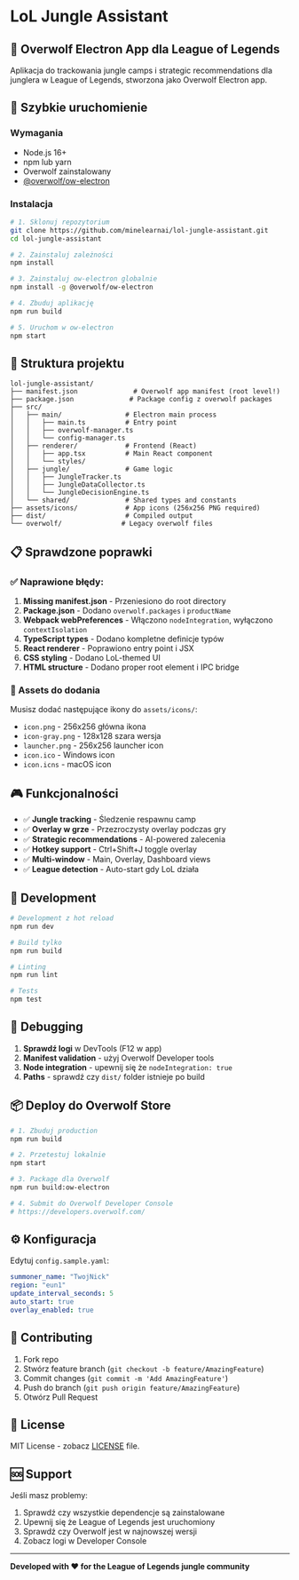 # LoL Jungle Assistant

## 🎯 Overwolf Electron App dla League of Legends

Aplikacja do trackowania jungle camps i strategic recommendations dla junglera w League of Legends, stworzona jako Overwolf Electron app.

## 🚀 Szybkie uruchomienie

### Wymagania
- Node.js 16+
- npm lub yarn
- Overwolf zainstalowany
- [@overwolf/ow-electron](https://www.npmjs.com/package/@overwolf/ow-electron)

### Instalacja

```bash
# 1. Sklonuj repozytorium
git clone https://github.com/minelearnai/lol-jungle-assistant.git
cd lol-jungle-assistant

# 2. Zainstaluj zależności
npm install

# 3. Zainstaluj ow-electron globalnie
npm install -g @overwolf/ow-electron

# 4. Zbuduj aplikację
npm run build

# 5. Uruchom w ow-electron
npm start
```

## 🔧 Struktura projektu

```
lol-jungle-assistant/
├── manifest.json              # Overwolf app manifest (root level!)
├── package.json              # Package config z overwolf packages
├── src/
│   ├── main/                # Electron main process
│   │   ├── main.ts          # Entry point
│   │   ├── overwolf-manager.ts
│   │   └── config-manager.ts
│   ├── renderer/            # Frontend (React)
│   │   ├── app.tsx          # Main React component
│   │   └── styles/
│   ├── jungle/              # Game logic
│   │   ├── JungleTracker.ts
│   │   ├── JungleDataCollector.ts
│   │   └── JungleDecisionEngine.ts
│   └── shared/              # Shared types and constants
├── assets/icons/            # App icons (256x256 PNG required)
├── dist/                    # Compiled output
└── overwolf/               # Legacy overwolf files
```

## 📋 Sprawdzone poprawki

### ✅ Naprawione błędy:

1. **Missing manifest.json** - Przeniesiono do root directory
2. **Package.json** - Dodano `overwolf.packages` i `productName`
3. **Webpack webPreferences** - Włączono `nodeIntegration`, wyłączono `contextIsolation`
4. **TypeScript types** - Dodano kompletne definicje typów
5. **React renderer** - Poprawiono entry point i JSX
6. **CSS styling** - Dodano LoL-themed UI
7. **HTML structure** - Dodano proper root element i IPC bridge

### 🎨 Assets do dodania

Musisz dodać następujące ikony do `assets/icons/`:
- `icon.png` - 256x256 główna ikona
- `icon-gray.png` - 128x128 szara wersja
- `launcher.png` - 256x256 launcher icon
- `icon.ico` - Windows icon
- `icon.icns` - macOS icon

## 🎮 Funkcjonalności

- ✅ **Jungle tracking** - Śledzenie respawnu camp
- ✅ **Overlay w grze** - Przezroczysty overlay podczas gry
- ✅ **Strategic recommendations** - AI-powered zalecenia
- ✅ **Hotkey support** - Ctrl+Shift+J toggle overlay
- ✅ **Multi-window** - Main, Overlay, Dashboard views
- ✅ **League detection** - Auto-start gdy LoL działa

## 🔧 Development

```bash
# Development z hot reload
npm run dev

# Build tylko
npm run build

# Linting
npm run lint

# Tests
npm test
```

## 🐛 Debugging

1. **Sprawdź logi** w DevTools (F12 w app)
2. **Manifest validation** - użyj Overwolf Developer tools
3. **Node integration** - upewnij się że `nodeIntegration: true`
4. **Paths** - sprawdź czy `dist/` folder istnieje po build

## 📦 Deploy do Overwolf Store

```bash
# 1. Zbuduj production
npm run build

# 2. Przetestuj lokalnie
npm start

# 3. Package dla Overwolf
npm run build:ow-electron

# 4. Submit do Overwolf Developer Console
# https://developers.overwolf.com/
```

## ⚙️ Konfiguracja

Edytuj `config.sample.yaml`:

```yaml
summoner_name: "TwojNick"
region: "eun1"
update_interval_seconds: 5
auto_start: true
overlay_enabled: true
```

## 🤝 Contributing

1. Fork repo
2. Stwórz feature branch (`git checkout -b feature/AmazingFeature`)
3. Commit changes (`git commit -m 'Add AmazingFeature'`)
4. Push do branch (`git push origin feature/AmazingFeature`)
5. Otwórz Pull Request

## 📄 License

MIT License - zobacz [LICENSE](LICENSE) file.

## 🆘 Support

Jeśli masz problemy:
1. Sprawdź czy wszystkie dependencje są zainstalowane
2. Upewnij się że League of Legends jest uruchomiony
3. Sprawdź czy Overwolf jest w najnowszej wersji
4. Zobacz logi w Developer Console

---

**Developed with ❤️ for the League of Legends jungle community**